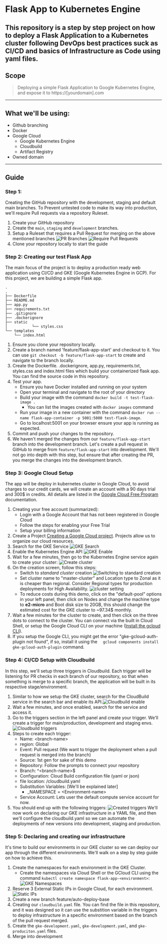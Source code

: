 # Flask App to Kubernetes Engine
This repository is a step by step project on how to deploy a Flask Application to a Kubernetes cluster following DevOps 
best practices suck as CI/CD and basics of Infrastructure as Code using yaml files. 
---
## Scope
> Deploying a simple Flask Application to Google Kubernetes Engine, and expose it to https://[yourdomain].com
---
## What we'll be using:
* Github branching
* Docker
* Google Cloud
  * Google Kubernetes Engine
  * Cloudbuild
  * Artifact Registry
* Owned domain
---
## Guide

### Step 1:
Creating the GitHub repository with the development, staging and default main branches. To Prevent untested code to make its way into production, we'll require Pull requests via a repository Ruleset.

1. Create your GitHub repository
2. Create the `main`, `staging` and `development` branches.
3. Setup a Ruleset that requires a Pull Request for merging on the above mentioned branches ![PR Branches](assets/images/pr_branches.png) ![Require Pull Requests](assets/images/pr_required.png)
4. Clone your repository locally to start the guide

### Step 2: Creating our test Flask App
The main focus of the project is to deploy a production ready web application using CI/CD and GKE (Google Kubernetes Engine in GCP). For this project, we are building a simple Flask app.
```
.
.
├── Dockerfile
├── README.md
├── app.py
├── requirements.txt
├── .gitignore
├── .dockerignore
├── static
│           └── styles.css
└── templates
    └── index.html
```

1. Ensure you clone your repository locally.
2. Create a branch named 'feature/flask-app-start' and checkout to it. You can use `git checkout -b feature/flask-app-start` to create and navigate to the branch locally.
2. Create the Dockerfile. .dockerignore, app.py, requirements.txt, styles.css and index.html files which build your containerized flask app. You can find the source code in this repository.
3. Test your app.
   - Ensure you have Docker installed and running on your system
   - Open your terminal and navigate to the root of your directory
   - Build your image with the command `docker build -t test-flask-image .`
     - You can list the images created with `docker images` command
   - Run your image in a new container with the command `docker run --name flask-app-container -p 5001:5000 test-flask-image`.
   - Go to localhost:5001 on your browser ensure your app is running as expected.
10. Commit and push your changes to the repository.
11. We haven't merged the changes from our `feature/flask-app-start` branch into the development branch. Let's create a pull request 
in GitHub to merge from `feature/flask-app-start` into development. We'll not go into depth with this step, but ensure
that after creating the PR, you merge the changes into the development branch.

### Step 3: Google Cloud Setup
The app will be deploy in kubernetes cluster in Google Cloud, to avoid charges to our credit cards, we will create an account with a 90 days trial and 300$ in credits.
All details are listed in the [Google Cloud Free Program](https://cloud.google.com/free/docs/free-cloud-features) documentation.
1. Creating your free account (summarized):
   - Login with a Google Account that has not been registered in Google Cloud
   - Follow the steps for enabling your Free Trial
   - Setup your billing information
5. Create a Project [Creating a Google Cloud project](https://developers.google.com/workspace/guides/create-project). Projects allow us to organize our cloud resources.
6. Search for the GKE Service ![GKE Search](assets/images/gke_search.png)
7. Enable the Kubernetes Engine API ![GKE Enable](assets/images/gke_enable.png)
8. Wait for a few minutes, then go to the Kubernetes Engine service again to create your cluster: ![Create cluster](assets/images/cluster_create.png)
9. On the creation screen, follow this steps:
   - Switch to *standard cluster* creation ![Switching to standard creation](assets/images/cluster-standard.png)
   - Set cluster name to "master-cluster" and Location type to Zonal as it is cheaper than regional. Consider Regional types for production deployments for High Availability. ![cluster setting](assets/images/cluster-settings.png)
   - To reduce costs during this demo, click on the "default-pool" options in your left panel, then click on Nodes and change the machine type to **e2-micro** and Boot disk size to 20GB, this should change the estimated cost for the GKE cluster to ~97.34$ monthly.
10. Wait a few minutes for the cluster to create, and then click on the three dots to connect to the cluster. You can connect via the built in Cloud Shell, or setup the Google Cloud CLI on your machine ([Install the gcloud CLI](https://cloud.google.com/sdk/docs/install)).
11. If you setup the Google CLI, you might get the error "gke-gcloud-auth-plugin not found", if so, install it using the `  gcloud components install gke-gcloud-auth-plugin` command.

### Step 4: CI/CD Setup with Cloudbuild
In this step, we'll setup three triggers in Cloudbuild. Each trigger will be listening for PR checks in each branch of our repository, so that when something is merge
to a specific branch, the application will be built in its respective stage/environment.
1. Similar to how we setup the GKE cluster, search for the CloudBuild service in the search bar and enable its API.![Cloudbuild enable](assets/images/cloudbuild_enable.png)
2. Wait a few minutes, and once enabled, search for the service and access it.
3. Go to the triggers section in the left panel and create your trigger. We'll create a trigger for main/production, development and staging envs. ![Cloudbuild triggers](assets/images/cloudbuild_triggers.png)
4. Steps to create each trigger:
   - Name: \<branch-name\>
   - region: Global
   - Event: Pull request (We want to trigger the deployment when a pull request is merged into the branch)
   - Source: 1st gen for sake of this demo
   - Repository: Follow the prompts to connect your repository
   - Branch: ^\<branch-name\>$
   - Configuration: Cloud Build configuration file (yaml or json)
   - file location: /cloudbuild.yaml
   - Substitution Variables: [We'll be explained later]
     - _NAMESPACE = \<Environment-name\>
   - Service Account: Lets user the default compute service account for now.
5. You should end up with the following triggers: ![Created triggers](assets/images/cloudbuild-created-triggeres.png)
We'll now work on declaring our GKE infrastructure in a YAML file, and then we'll configure the cloudbuild.yaml so we can 
automate the deployments of new versions into development, staging and production.

### Step 5: Declaring and creating our infrastructure
It's time to build our environments in our GKE cluster so we can deploy our app through the different environments. We'll walk on a step by step guide on how to achieve this.
1. Create the namespaces for each environment in the GKE Cluster.
    - Create the namespaces via Cloud Shell or the GCloud CLI using the command `kubectl create namespace flask-app-<environment>`: ![GKE Namespaces](assets/images/gke-namespaces.jpeg)
2. Reserve 3 External Static IPs in Google Cloud, for each environment. ![Static IPs](assets/images/static-ips.png)
3. Create a new branch feature/auto-deploy-base
4. Creating our `cloudbuild.yaml` file. You can find the file in this repository, and it was designed so it can use the substition variable
in the triggers to deploy infrastructure in a specific environment based on the branch of the pull request merged.
4. Create the `gke-development.yaml`, `gke-development.yaml`, and `gke-produciton.yaml` files.
5. Merge into development